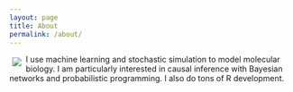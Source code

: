 ```yaml
---
layout: page
title: About
permalink: /about/
---
```


<img id="profilePic" src="https://robertness.github.io/assets/images/profile.png" align="left" style="padding:5px;">  I use machine learning and stochastic simulation to model molecular biology. I am particularly interested in causal inference with Bayesian networks and probabilistic programming. I also do tons of R development.
    